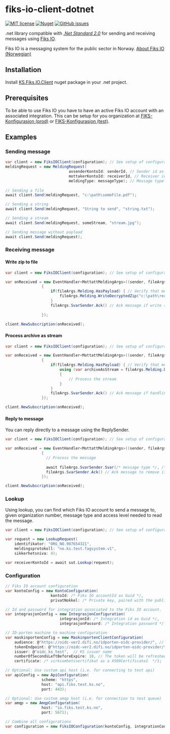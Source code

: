 # fiks-io-client-dotnet
[![MIT license](https://img.shields.io/badge/license-MIT-blue.svg)](https://github.com/ks-no/fiks-io-client-dotnet/blob/master/LICENSE)
[![Nuget](https://img.shields.io/nuget/vpre/KS.fiks.io.client.svg)](https://www.nuget.org/packages/KS.Fiks.IO.Client)
[![GitHub issues](https://img.shields.io/github/issues-raw/ks-no/kryptering-dotnet.svg)](//github.com/ks-no/fiks-io-client-dotnet/issues)

.net library compatible with _[.Net Standard 2.0](https://docs.microsoft.com/en-us/dotnet/standard/net-standard)_ for sending and receiving messages using [Fiks IO](//ks-no.github.io/fiks-platform/tjenester/fiksio/).

Fiks IO is a messaging system for the public sector in Norway. [About Fiks IO (Norwegian)](https://ks-no.github.io/fiks-platform/tjenester_under_utvikling/fiksio/)

## Installation
Install [KS.Fiks.IO.Client](https://www.nuget.org/packages/KS.Fiks.IO.Client) nuget package in your .net project.

## Prerequisites
To be able to use Fiks IO you have to have an active Fiks IO account with an associated integration. This can be setup for you organization at [FIKS-Konfigurasjon (prod)](https://forvaltning.fiks.ks.no/fiks-konfigurasjon/) or [FIKS-Konfigurasjon (test)](https://forvaltning.fiks.test.ks.no/fiks-konfigurasjon/).

## Examples
### Sending message
```c#
var client = new FiksIOClient(configuration); // See setup of configuration below
meldingRequest = new MeldingRequest(
                            avsenderKontoId: senderId, // Sender id as Guid
                            mottakerKontoId: receiverId, // Receiver id as Guid
                            meldingType: messageType); // Message type as string
        
// Sending a file
await client.Send(meldingRequest, "c:\path\someFile.pdf");

// Sending a string
await client.Send(meldingRequest, "String to send", "string.txt");

// Sending a stream
await client.Send(meldingRequest, someStream, "stream.jpg");

// Sending message without payload
await client.Send(meldingRequest);
```

### Receiving message

#### Write zip to file

```c#
var client = new FiksIOClient(configuration); // See setup of configuration below

var onReceived = new EventHandler<MottattMeldingArgs>((sender, fileArgs) =>
                {
                    if(fileArgs.Melding.HasPayload) { // Verify that message has payload
                        fileArgs.Melding.WriteDecryptedZip("c:\path\receivedFile.zip");
                    }
                    fileArgs.SvarSender.Ack() // Ack message if write succeeded to remove it from the queue
                    
                });

client.NewSubscription(onReceived);
```

#### Process archive as stream
```c#
var client = new FiksIOClient(configuration); // See setup of configuration below

var onReceived = new EventHandler<MottattMeldingArgs>((sender, fileArgs) =>
                {
                    if(fileArgs.Melding.HasPayload) { // Verify that message has payload
                        using (var archiveAsStream = fileArgs.Melding.DecryptedStream) 
                        {
                            // Process the stream
                        }
                    }
                    fileArgs.SvarSender.Ack() // Ack message if handling of stream succeeded to remove it from the queue
                });

client.NewSubscription(onReceived);
```

#### Reply to message
You can reply directly to a message using the ReplySender.
```c#
var client = new FiksIOClient(configuration); // See setup of configuration below

var onReceived = new EventHandler<MottattMeldingArgs>((sender, fileArgs) =>
                {
                  // Process the message
                  
                  await fileArgs.SvarSender.Svar(/* message type */, /* message as string, path or stream */);
                  fileArgs.SvarSender.Ack() // Ack message to remove it from the queue
                });

client.NewSubscription(onReceived);
```
### Lookup
Using lookup, you can find which Fiks IO account to send a message to, given organization number, message type and access level needed to read the message.

```c#
var client = new FiksIOClient(configuration); // See setup of configuration below

var request = new LookupRequest(
    identifikator: "ORG_NO.987654321",
    meldingsprotokoll: "no.ks.test.fagsystem.v1",
    sikkerhetsniva: 4);

var receiverKontoId = await sut.Lookup(request); 
```

### Configuration
```c#
// Fiks IO account configuration
var kontoConfig = new KontoConfiguration(
                    kontoId: /* Fiks IO accountId as Guid */,
                    privatNokkel: /* Private key, paired with the public key supplied to Fiks IO account */); 

// Id and password for integration associated to the Fiks IO account.
var integrasjonConfig = new IntegrasjonConfiguration(
                        integrasjonId: /* Integration id as Guid */,
                        integrasjonPassord: /* Integration password */);

// ID-porten machine to machine configuration
var maskinportenConfig = new MaskinportenClientConfiguration(
    audience: @"https://oidc-ver2.difi.no/idporten-oidc-provider/", // ID-porten audience path
    tokenEndpoint: @"https://oidc-ver2.difi.no/idporten-oidc-provider/token", // ID-porten token path
    issuer: @"oidc_ks_test",  // KS issuer name
    numberOfSecondsLeftBeforeExpire: 10, // The token will be refreshed 10 seconds before it expires
    certificate: /* virksomhetssertifikat as a X509Certificate2  */);

// Optional: Use custom api host (i.e. for connecting to test api)
var apiConfig = new ApiConfiguration(
                scheme: "https",
                host: "api.fiks.test.ks.no",
                port: 443);

// Optional: Use custom amqp host (i.e. for connection to test queue)
var amqp = new AmqpConfiguration(
                host: "io.fiks.test.ks.no",
                port: 5671);

// Combine all configurations
var configuration = new FiksIOConfiguration(kontoConfig, integrationConfig, maskinportenConfig, apiConfig, amqpConfig);
```
